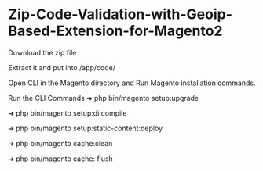 ﻿# Zip-Code-Validation-with-Geoip-Based-Extension-for-Magento2

Download the zip file

Extract it and put into /app/code/

Open CLI in the Magento directory and Run Magento installation commands.

Run the CLI Commands
➔ php bin/magento setup:upgrade

➔ php bin/magento setup:di:compile

➔ php bin/magento setup:static-content:deploy

➔ php bin/magento cache:clean

➔ php bin/magento cache: flush
